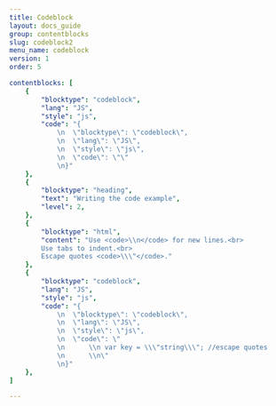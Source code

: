 ```yaml
---
title: Codeblock
layout: docs_guide
group: contentblocks
slug: codeblock2
menu_name: codeblock
version: 1
order: 5

contentblocks: [
	{
		"blocktype": "codeblock",
		"lang": "JS",
		"style": "js",
		"code": "{
			\n	\"blocktype\": \"codeblock\",
			\n	\"lang\": \"JS\",
			\n	\"style\": \"js\",
			\n	\"code\": \"\"
			\n}"
	},
	{
		"blocktype": "heading",
		"text": "Writing the code example",
		"level": 2,
	},
	{
		"blocktype": "html",
		"content": "Use <code>\\n</code> for new lines.<br>
		Use tabs to indent.<br>
		Escape quotes <code>\\\"</code>."
	},
	{
		"blocktype": "codeblock",
		"lang": "JS",
		"style": "js",
		"code": "{
			\n	\"blocktype\": \"codeblock\",
			\n	\"lang\": \"JS\",
			\n	\"style\": \"js\",
			\n	\"code\": \"
			\n		\\n var key = \\\"string\\\"; //escape quotes
			\n		\\n\"
			\n}"
	},
]

---
```

